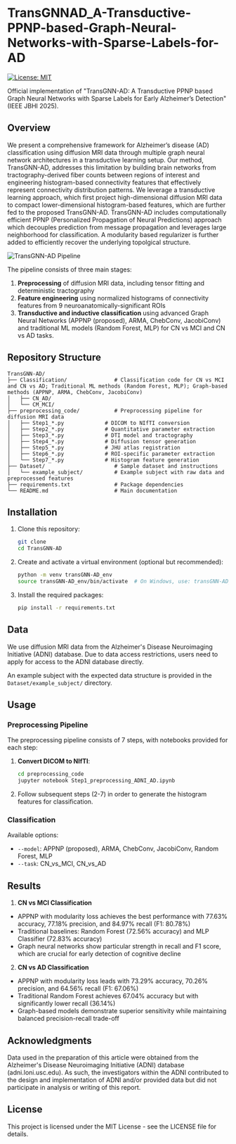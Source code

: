 # TransGNNAD_A-Transductive-PPNP-based-Graph-Neural-Networks-with-Sparse-Labels-for-AD

[![License: MIT](https://img.shields.io/badge/License-MIT-yellow.svg)](https://opensource.org/licenses/MIT)

Official implementation of "TransGNN-AD: A Transductive PPNP based Graph Neural Networks with Sparse Labels for Early Alzheimer’s Detection" (IEEE JBHI 2025).

## Overview

We present a comprehensive framework for Alzheimer’s disease (AD) classification using diffusion MRI data through multiple graph neural network architectures in a transductive learning setup. Our method, TransGNN-AD, addresses this limitation by building brain networks from tractography-derived fiber counts between regions of interest and engineering histogram-based connectivity features that effectively represent connectivity distribution patterns.  We leverage a transductive learning approach, which first project high-dimensional diffusion MRI data to compact lower-dimensional histogram-based features, which are further fed to the proposed TransGNN-AD. TransGNN-AD includes computationally efficient PPNP (Personalized Propagation of Neural Predictions) approach which decouples prediction from message propagation and leverages large neighborhood for classification.  A modularity based regularizer is further added to efficiently recover the underlying topolgical structure.

![TransGNN-AD Pipeline](images/Jbhi_2025.drawio.png)


The pipeline consists of three main stages:
1. **Preprocessing** of diffusion MRI data, including tensor fitting and deterministic tractography
2. **Feature engineering** using normalized histograms of connectivity features from 9 neuroanatomically-significant ROIs
3. **Transductive and inductive classification** using advanced Graph Neural Networks (APPNP (proposed), ARMA, ChebConv, JacobiConv) and traditional ML models (Random Forest, MLP) for CN vs MCI and CN vs AD tasks.

## Repository Structure

```
TransGNN-AD/
├── Classification/               # Classification code for CN vs MCI and CN vs AD; Traditional ML methods (Random Forest, MLP); Graph-based methods (APPNP, ARMA, ChebConv, JacobiConv)
│   ├── CN_AD/              
│   └── CM_MCI/                    
├── preprocessing_code/           # Preprocessing pipeline for diffusion MRI data
│   ├── Step1_*.py             # DICOM to NIfTI conversion 
│   ├── Step2_*.py             # Quantitative parameter extraction
│   ├── Step3_*.py             # DTI model and tractography 
│   ├── Step4_*.py             # Diffusion tensor generation
│   ├── Step5_*.py             # JHU atlas registration
│   ├── Step6_*.py             # ROI-specific parameter extraction
│   └── Step7_*.py             # Histogram feature generation
├── Dataset/                      # Sample dataset and instructions
│   └── example_subject/          # Example subject with raw data and preprocessed features
├── requirements.txt              # Package dependencies
└── README.md                     # Main documentation
```

## Installation

1. Clone this repository:
   ```bash
   git clone 
   cd TransGNN-AD
   ```

2. Create and activate a virtual environment (optional but recommended):
   ```bash
   python -m venv transGNN-AD_env
   source transGNN-AD_env/bin/activate  # On Windows, use: transGNN-AD_env\Scripts\activate
   ```

3. Install the required packages:
   ```bash
   pip install -r requirements.txt
   ```

## Data

We use diffusion MRI data from the Alzheimer's Disease Neuroimaging Initiative (ADNI) database. Due to data access restrictions, users need to apply for access to the ADNI database directly.


An example subject with the expected data structure is provided in the `Dataset/example_subject/` directory.

## Usage

### Preprocessing Pipeline

The preprocessing pipeline consists of 7 steps, with notebooks provided for each step:

1. **Convert DICOM to NIfTI**:
   ```bash
   cd preprocessing_code
   jupyter notebook Step1_preprocessing_ADNI_AD.ipynb
   ```

2. Follow subsequent steps (2-7) in order to generate the histogram features for classification.

### Classification

Available options:
- `--model`: APPNP (proposed), ARMA, ChebConv, JacobiConv, Random Forest, MLP
- `--task`: CN_vs_MCI, CN_vs_AD

## Results

1. **CN vs MCI Classification**

- APPNP with modularity loss achieves the best performance with 77.63% accuracy, 77.18% precision, and 84.97% recall (F1: 80.78%)
- Traditional baselines: Random Forest (72.56% accuracy) and MLP Classifier (72.83% accuracy)
- Graph neural networks show particular strength in recall and F1 score, which are crucial for early detection of cognitive decline

2. **CN vs AD Classification**

- APPNP with modularity loss leads with 73.29% accuracy, 70.26% precision, and 64.56% recall (F1: 67.06%)
- Traditional Random Forest achieves 67.04% accuracy but with significantly lower recall (36.14%)
- Graph-based models demonstrate superior sensitivity while maintaining balanced precision-recall trade-off

## Acknowledgments

Data used in the preparation of this article were obtained from the Alzheimer's Disease Neuroimaging Initiative (ADNI) database (adni.loni.usc.edu). As such, the investigators within the ADNI contributed to the design and implementation of ADNI and/or provided data but did not participate in analysis or writing of this report.

## License

This project is licensed under the MIT License - see the LICENSE file for details. 
